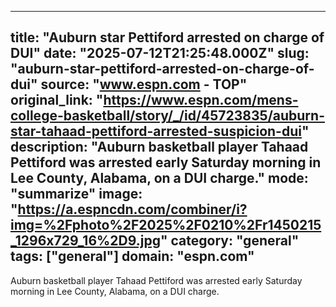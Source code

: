 ---
   title: "Auburn star Pettiford arrested on charge of DUI"
   date: "2025-07-12T21:25:48.000Z"
   slug: "auburn-star-pettiford-arrested-on-charge-of-dui"
   source: "www.espn.com - TOP"
   original_link: "https://www.espn.com/mens-college-basketball/story/_/id/45723835/auburn-star-tahaad-pettiford-arrested-suspicion-dui"
   description: "Auburn basketball player Tahaad Pettiford was arrested early Saturday morning in Lee County, Alabama, on a DUI charge."
   mode: "summarize"
   image: "https://a.espncdn.com/combiner/i?img=%2Fphoto%2F2025%2F0210%2Fr1450215_1296x729_16%2D9.jpg"
   category: "general"
   tags: ["general"]
   domain: "espn.com"
  ---
  Auburn basketball player Tahaad Pettiford was arrested early Saturday morning in Lee County, Alabama, on a DUI charge.